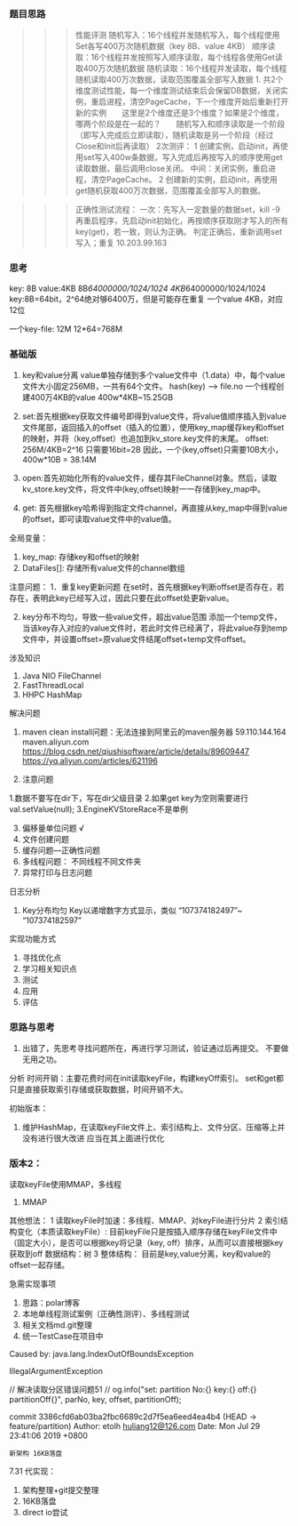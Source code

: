 ### 题目思路
>>>
>>>性能评测
随机写入：16个线程并发随机写入，每个线程使用Set各写400万次随机数据（key 8B、value 4KB）
顺序读取：16个线程并发按照写入顺序读取，每个线程各使用Get读取400万次随机数据
随机读取：16个线程并发读取，每个线程随机读取400万次数据，读取范围覆盖全部写入数据
1. 共2个维度测试性能，每一个维度测试结束后会保留DB数据，关闭实例，重启进程，清空PageCache，下一个维度开始后重新打开新的实例
      这里是2个维度还是3个维度？如果是2个维度，哪两个阶段是在一起的？
      随机写入和顺序读取是一个阶段（即写入完成后立即读取），随机读取是另一个阶段（经过Close和Init后再读取）
2次测评：
1	创建实例，启动init，再使用set写入400w条数据，写入完成后再按写入的顺序使用get读取数据，最后调用close关闭。
中间：关闭实例，重启进程，清空PageCache。
2	创建新的实例，启动init，再使用get随机获取400万次数据，范围覆盖全部写入的数据。

>>>正确性测试流程：
一次：先写入一定数量的数据set，kill -9
再重启程序，先启动init初始化，再按顺序获取刚才写入的所有key(get)，若一致，则认为正确。
判定正确后，重新调用set写入；重复
10.203.99.163


### 思考
key: 8B value:4KB
8B*64000000/1024/1024
4KB*64000000/1024/1024
key:8B=64bit，2^64绝对够6400万，但是可能存在重复
一个value 4KB，对应12位

一个key-file: 12M 
12*64=768M

### 基础版
1.	key和value分离
value单独存储到多个value文件中（1.data）中，每个value文件大小固定256MB，一共有64个文件。
hash(key) --> file.no
一个线程创建400万4KB的value
400w*4KB~15.25GB

2.	set:首先根据key获取文件编号即得到value文件，将value值顺序插入到value文件尾部，返回插入的offset（插入的位置），使用key_map缓存key和offset的映射，并将（key,offset）也追加到kv_store.key文件的末尾。
offset: 256M/4KB=2^16 只需要16bit=2B
因此，一个(key,offset)只需要10B大小，
400w*10B = 38.14M

3.	open:首先初始化所有的value文件，缓存其FileChannel对象。然后，读取kv_store.key文件，将文件中(key,offset)映射一一存储到key_map中。

4.	get: 首先根据key哈希得到指定文件channel，再直接从key_map中得到value的offset，即可读取value文件中的value值。

全局变量：
1.	key_map: 存储key和offset的映射
2.	DataFiles[]: 存储所有value文件的channel数组

注意问题：
1．重复key更新问题
在set时，首先根据key判断offset是否存在，若存在，表明此key已经写入过，因此只要在此offset处更新value。

2. key分布不均匀，导致一些value文件，超出value范围
添加一个temp文件，当该key存入对应的value文件时，若此时文件已经满了，将此value存到temp文件中，并设置offset=原value文件结尾offset+temp文件offset。


涉及知识
1.	Java NIO FileChannel
2.	FastThreadLocal
3.	HHPC HashMap

解决问题
1.	maven clean install问题：无法连接到阿里云的maven服务器
59.110.144.164 maven.aliyun.com
https://blog.csdn.net/qiushisoftware/article/details/89609447
https://yq.aliyun.com/articles/621196

2.	注意问题

1.数据不要写在dir下，写在dir父级目录
2.如果get key为空则需要进行val.setValue(null);
3.EngineKVStoreRace不是单例

3.	偏移量单位问题 √
4.	文件创建问题
5.	缓存问题—正确性问题
6.	多线程问题：
不同线程不同文件夹
7.	异常打印与日志问题

日志分析
1.	Key分布均匀
Key以递增数字方式显示，类似 “107374182497”~ “107374182597”

实现功能方式
1.	寻找优化点
2.	学习相关知识点
3.	测试
4.	应用
5.	评估

### 思路与思考
1.	出错了，先思考寻找问题所在，再进行学习测试，验证通过后再提交。
不要做无用之功。

分析
时间开销：主要花费时间在init读取keyFile，构建keyOff索引。
set和get都只是直接获取索引存储或获取数据，时间开销不大。

初始版本：
1.	维护HashMap，在读取keyFile文件上、索引结构上、文件分区、压缩等上并没有进行很大改进
应当在其上面进行优化

### 版本2：
读取keyFile使用MMAP，多线程
1.	MMAP

其他想法：
1	读取keyFile时加速：多线程、MMAP、对keyFile进行分片
2	索引结构变化（本质读取keyFile）:
目前keyFile只是按插入顺序存储在keyFile文件中（固定大小），是否可以根据key将记录（key, off）排序，从而可以直接根据key获取到off
	数据结构：树
3	整体结构：
目前是key,value分离，key和value的offset一起存储。

急需实现事项
1.	思路：polar博客
2.	本地单线程测试案例（正确性测评）、多线程测试
3.	相关文档md.git整理
4.	统一TestCase在项目中



Caused by: java.lang.IndexOutOfBoundsException



IllegalArgumentException

// 解决读取分区错误问题51 // og.info("set: partition No:{} key:{} off:{}   partitionOff{}", parNo, key, offset, partitionOff);


commit 3386cfd6ab03ba2fbc6689c2d7f5ea6eed4ea4b4 (HEAD -> feature/partition)
Author: etolh <huliang12@126.com>
Date:   Mon Jul 29 23:41:06 2019 +0800

    新架构 16KB落盘


7.31 代实现：
1.	架构整理+git提交整理
2.	16KB落盘
3.	direct io尝试
